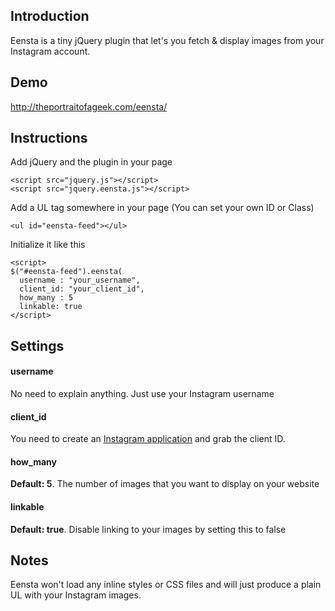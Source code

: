 ## Introduction

Eensta is a tiny jQuery plugin that let's you fetch & display images from your Instagram account.

## Demo
http://theportraitofageek.com/eensta/

## Instructions

Add jQuery and the plugin in your page
```
<script src="jquery.js"></script>
<script src="jquery.eensta.js"></script>
```

Add a UL tag somewhere in your page (You can set your own ID or Class)
```
<ul id="eensta-feed"></ul>
```

Initialize it like this
```
<script>
$("#eensta-feed").eensta(
  username : "your_username",
  client_id: "your_client_id",
  how_many : 5 
  linkable: true
</script>
```

## Settings

#### username
No need to explain anything. Just use your Instagram username

#### client_id
You need to create an [Instagram application](http://instagram.com/developer/#) and grab the client ID.

#### how_many
**Default: 5**. The number of images that you want to display on your website

#### linkable
**Default: true**. Disable linking to your images by setting this to false

## Notes
Eensta won't load any inline styles or CSS files and will just produce a plain UL with your Instagram images.

